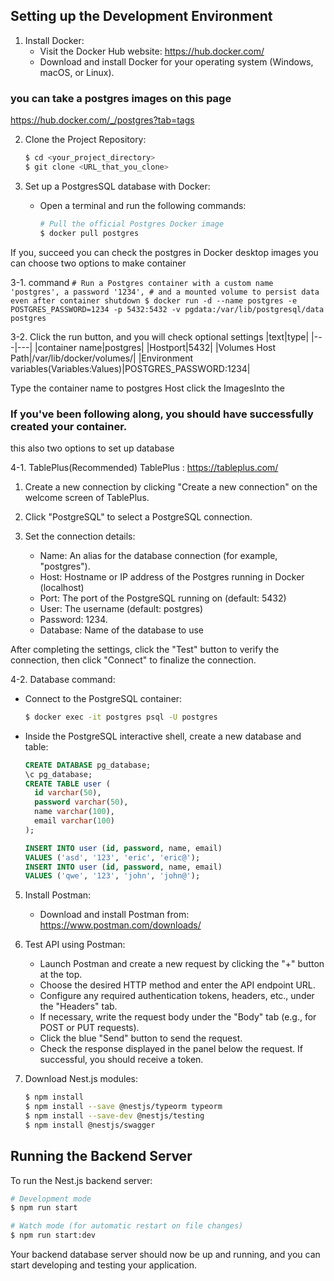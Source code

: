 
## Setting up the Development Environment

1. Install Docker:
   - Visit the Docker Hub website: https://hub.docker.com/
   - Download and install Docker for your operating system (Windows, macOS, or Linux).

### you can take a postgres images on this page
https://hub.docker.com/_/postgres?tab=tags

2. Clone the Project Repository:
   ```bash
   $ cd <your_project_directory>
   $ git clone <URL_that_you_clone>
   ```

3. Set up a PostgresSQL database with Docker:
   - Open a terminal and run the following commands:

     ```bash
     # Pull the official Postgres Docker image
     $ docker pull postgres
     ```

If you, succeed you can check the postgres in Docker desktop images
you can choose two options to make container

3-1.  command
     ```
     # Run a Postgres container with a custom name 'postgres', a password '1234',
     # and a mounted volume to persist data even after container shutdown
     $ docker run -d --name postgres -e POSTGRES_PASSWORD=1234 -p 5432:5432 -v pgdata:/var/lib/postgresql/data postgres
     ```

3-2. Click the run button, and you will check optional settings
|text|type|
|---|---|
|container name|postgres|
|Hostport|5432|
|Volumes Host Path|/var/lib/docker/volumes/|
|Environment variables(Variables:Values)|POSTGRES_PASSWORD:1234|

Type the container name to postgres
Host
click the ImagesInto the 

### If you've been following along, you should have successfully created your container. 

this also two options to set up database

4-1. TablePlus(Recommended)
TablePlus : https://tableplus.com/
1. Create a new connection by clicking "Create a new connection" on the welcome screen of TablePlus.
2. Click "PostgreSQL" to select a PostgreSQL connection.
3. Set the connection details:

   - Name: An alias for the database connection (for example, "postgres").
   - Host: Hostname or IP address of the Postgres running in Docker (localhost)
   - Port: The port of the PostgreSQL running on (default: 5432)
   - User: The username (default: postgres)
   - Password: 1234.
   - Database: Name of the database to use

  After completing the settings, click the "Test" button to verify the connection, then click "Connect" to finalize the connection.

4-2. Database command:
   - Connect to the PostgreSQL container:

     ```bash
     $ docker exec -it postgres psql -U postgres
     ```

   - Inside the PostgreSQL interactive shell, create a new database and table:

     ```sql
     CREATE DATABASE pg_database;
     \c pg_database;
     CREATE TABLE user (
       id varchar(50),
       password varchar(50),
       name varchar(100),
       email varchar(100)
     );

     INSERT INTO user (id, password, name, email)
     VALUES ('asd', '123', 'eric', 'eric@');
     INSERT INTO user (id, password, name, email)
     VALUES ('qwe', '123', 'john', 'john@');
     ```

5. Install Postman:
   - Download and install Postman from: https://www.postman.com/downloads/

6. Test API using Postman:
   - Launch Postman and create a new request by clicking the "+" button at the top.
   - Choose the desired HTTP method and enter the API endpoint URL.
   - Configure any required authentication tokens, headers, etc., under the "Headers" tab.
   - If necessary, write the request body under the "Body" tab (e.g., for POST or PUT requests).
   - Click the blue "Send" button to send the request.
   - Check the response displayed in the panel below the request. If successful, you should receive a token.

7. Download Nest.js modules:
   ```bash
   $ npm install
   $ npm install --save @nestjs/typeorm typeorm
   $ npm install --save-dev @nestjs/testing
   $ npm install @nestjs/swagger
   ```

## Running the Backend Server

To run the Nest.js backend server:

```bash
# Development mode
$ npm run start

# Watch mode (for automatic restart on file changes)
$ npm run start:dev
```

Your backend database server should now be up and running, and you can start developing and testing your application.